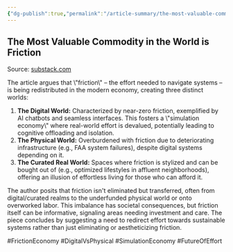 ```yaml
---
{"dg-publish":true,"permalink":"/article-summary/the-most-valuable-commodity-in-the-world-is-friction/","title":"The Most Valuable Commodity in the World is Friction","tags":["article","summary"],"created":"2025-05-12T06:28:46.708+07:00","updated":"2025-08-06T07:11:30.837+07:00"}
---
```



## The Most Valuable Commodity in the World is Friction  

Source: [substack.com](https://kyla.substack.com/p/the-most-valuable-commodity-in-the)  

The article argues that \\"friction\\" – the effort needed to navigate systems – is being redistributed in the modern economy, creating three distinct worlds:

1. **The Digital World:** Characterized by near-zero friction, exemplified by AI chatbots and seamless interfaces. This fosters a \\"simulation economy\\" where real-world effort is devalued, potentially leading to cognitive offloading and isolation.
2. **The Physical World:** Overburdened with friction due to deteriorating infrastructure (e.g., FAA system failures), despite digital systems depending on it.
3. **The Curated Real World:** Spaces where friction is stylized and can be bought out of (e.g., optimized lifestyles in affluent neighborhoods), offering an illusion of effortless living for those who can afford it.

The author posits that friction isn't eliminated but transferred, often from digital/curated realms to the underfunded physical world or onto overworked labor. This imbalance has societal consequences, but friction itself can be informative, signaling areas needing investment and care. The piece concludes by suggesting a need to redirect effort towards sustainable systems rather than just eliminating or aestheticizing friction.

#FrictionEconomy #DigitalVsPhysical #SimulationEconomy #FutureOfEffort  
